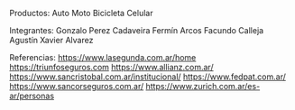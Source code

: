 Productos:
Auto
Moto
Bicicleta
Celular

Integrantes:
Gonzalo Perez Cadaveira
Fermín Arcos
Facundo Calleja
Agustín Xavier Alvarez

Referencias:
https://www.lasegunda.com.ar/home
https://triunfoseguros.com
https://www.allianz.com.ar/
https://www.sancristobal.com.ar/institucional/
https://www.fedpat.com.ar/
https://www.sancorseguros.com.ar/
https://www.zurich.com.ar/es-ar/personas
